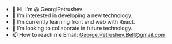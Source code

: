 - 👋 Hi, I’m @ GeorgiPetrushev 
- 👀 I’m interested in developing a new technology.
- 🌱 I’m currently learning front end web with React.
- 💞️ I’m looking to collaborate in future technology.
- 📫 How to reach me Email: George.Petrushev.Bell@gmail.com

<!-- -
GeorgiPetrushev/GeorgiPetrushev is a ✨ special ✨ repository because its `README.md` (this file) appears on your GitHub profile.
You can click the preview link to take a look at your changes.
--->
